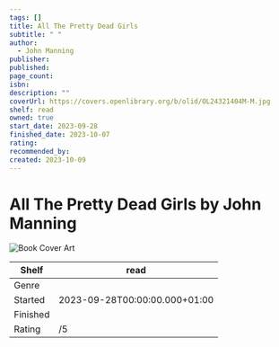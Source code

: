 ```yaml
---
tags: []
title: All The Pretty Dead Girls
subtitle: " "
author:
  - John Manning
publisher: 
published: 
page_count: 
isbn: 
description: ""
coverUrl: https://covers.openlibrary.org/b/olid/OL24321404M-M.jpg
shelf: read
owned: true
start_date: 2023-09-28
finished_date: 2023-10-07
rating: 
recommended_by: 
created: 2023-10-09
---
```


# All The Pretty Dead Girls by John Manning

![Book Cover Art](https://covers.openlibrary.org/b/olid/OL24321404M-M.jpg)

| Shelf | read |
| --- | --- |
| Genre |  |
| Started | 2023-09-28T00:00:00.000+01:00 |
| Finished |  |
| Rating | /5 |

